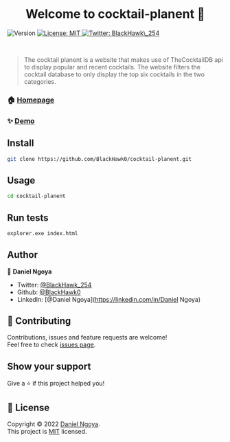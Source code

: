 <h1 align="center">Welcome to cocktail-planent 👋</h1>
<p>
  <img alt="Version" src="https://img.shields.io/badge/version-1.0-blue.svg?cacheSeconds=2592000" />
  <a href="https://choosealicense.com/licenses/mit/" target="_blank">
    <img alt="License: MIT" src="https://img.shields.io/badge/License-MIT-yellow.svg" />
  </a>
  <a href="https://twitter.com/BlackHawk\_254" target="_blank">
    <img alt="Twitter: BlackHawk\_254" src="https://img.shields.io/twitter/follow/BlackHawk\_254.svg?style=social" />
  </a>
</p>
<p dir="auto"><a target="_blank" rel="noopener noreferrer nofollow" href="https://camo.githubusercontent.com/b6bb3f6f00fb8fc70a4d321d89fb2299f1ff533b2d0a6876a314b513d2626765/68747470733a2f2f696d672e736869656c64732e696f2f62616467652f4769746875622d626c61636b"><img src="https://camo.githubusercontent.com/b6bb3f6f00fb8fc70a4d321d89fb2299f1ff533b2d0a6876a314b513d2626765/68747470733a2f2f696d672e736869656c64732e696f2f62616467652f4769746875622d626c61636b" alt="" data-canonical-src="https://img.shields.io/badge/Github-black" style="max-width: 100%;"></a>&nbsp;&nbsp;&nbsp;<a target="_blank" rel="noopener noreferrer nofollow" href="https://camo.githubusercontent.com/15f187a66c79d6277d9e48d7f47b7463e6aea6e516190ba74ab4095d7e497aca/68747470733a2f2f696d672e736869656c64732e696f2f62616467652f4a6176615363726970742d677265656e"><img src="https://camo.githubusercontent.com/15f187a66c79d6277d9e48d7f47b7463e6aea6e516190ba74ab4095d7e497aca/68747470733a2f2f696d672e736869656c64732e696f2f62616467652f4a6176615363726970742d677265656e" alt="" data-canonical-src="https://img.shields.io/badge/JavaScript-green" style="max-width: 100%;"></a>&nbsp;&nbsp;&nbsp;<a target="_blank" rel="noopener noreferrer nofollow" href="https://camo.githubusercontent.com/4457d0014f7f01d512d83859f1208456bc724448563fbb588843f86c631fb061/68747470733a2f2f696d672e736869656c64732e696f2f62616467652f48544d4c2d6f72616e6765"><img src="https://camo.githubusercontent.com/4457d0014f7f01d512d83859f1208456bc724448563fbb588843f86c631fb061/68747470733a2f2f696d672e736869656c64732e696f2f62616467652f48544d4c2d6f72616e6765" alt="" data-canonical-src="https://img.shields.io/badge/HTML-orange" style="max-width: 100%;"></a>&nbsp;&nbsp;&nbsp;<a target="_blank" rel="noopener noreferrer nofollow" href="https://camo.githubusercontent.com/278a7779f93bb8a6460e3758afdedaa251f2014a74162f94f816392861ed1cd7/68747470733a2f2f696d672e736869656c64732e696f2f62616467652f4353532d59656c6c6f77"><img src="https://camo.githubusercontent.com/278a7779f93bb8a6460e3758afdedaa251f2014a74162f94f816392861ed1cd7/68747470733a2f2f696d672e736869656c64732e696f2f62616467652f4353532d59656c6c6f77" alt="" data-canonical-src="https://img.shields.io/badge/CSS-Yellow" style="max-width: 100%;"></a></p>

> The cocktail planent is a website that makes use of TheCocktailDB api to display popular and recent cocktails. The website filters the cocktail database to only display the top six cocktails in the two categories.

### 🏠 [Homepage](https://blackhawk0.github.io/cocktail-planent/)

### ✨ [Demo](https://blackhawk0.github.io/cocktail-planent/)

## Install

```sh
git clone https://github.com/BlackHawk0/cocktail-planent.git
```

## Usage

```sh
cd cocktail-planent
```

## Run tests

```sh
explorer.exe index.html
```

## Author

👤 **Daniel Ngoya**

* Twitter: [@BlackHawk\_254](https://twitter.com/BlackHawk\_254)
* Github: [@BlackHawk0](https://github.com/BlackHawk0)
* LinkedIn: [@Daniel Ngoya](https://linkedin.com/in/Daniel Ngoya)

## 🤝 Contributing

Contributions, issues and feature requests are welcome!<br />Feel free to check [issues page](https://github.com/BlackHawk0/cocktail-planent/issues). 

## Show your support

Give a ⭐️ if this project helped you!

## 📝 License

Copyright © 2022 [Daniel Ngoya](https://github.com/BlackHawk0).<br />
This project is [MIT](https://choosealicense.com/licenses/mit/) licensed.
